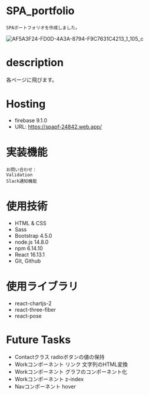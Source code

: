# SPA_portfolio
```
SPAポートフォリオを作成しました。
```
![AF5A3F24-FD0D-4A3A-8794-F9C7631C4213_1_105_c](https://user-images.githubusercontent.com/67915047/101193629-36622100-36a0-11eb-95e0-8105d97df2f5.jpeg)
# description
各ページに飛びます。

# Hosting
* firebase 9.1.0
* URL: https://spapf-24842.web.app/

# 実装機能
```
お問い合わせ：
Validation
Slack通知機能
```

# 使用技術
- HTML & CSS
- Sass
- Bootstrap 4.5.0
- node.js 14.8.0
- npm 6.14.10
- React 16.13.1
- Git, Github

# 使用ライブラリ
- react-chartjs-2
- react-three-fiber
- react-pose

# Future Tasks
* Contactクラス radioボタンの値の保持
* Workコンポーネント リンク 文字列のHTML変換
* Workコンポーネント グラフのコンポーネント化
* Workコンポーネント z-index
* Navコンポーネント hover
<!-- * firebase（cloud functions） -->
<!-- * 非同期通信 -->